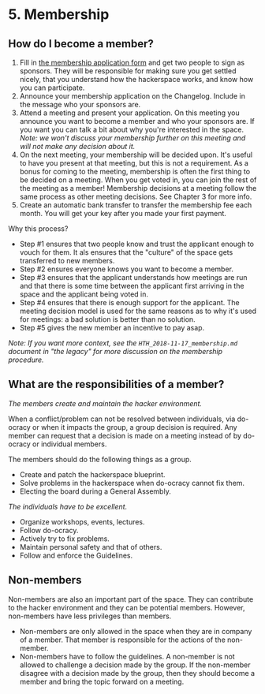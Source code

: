 # 5. Membership

## How do I become a member?

1. Fill in [the membership application form](https://wiki.hackerspace.gent/Membership_form) and get two people to sign as sponsors. They will be responsible for making sure you get settled nicely, that you understand how the hackerspace works, and know how you can participate.
2. Announce your membership application on the Changelog. Include in the message who your sponsors are.
3. Attend a meeting and present your application. On this meeting you announce you want to become a member and who your sponsors are. If you want you can talk a bit about why you're interested in the space. *Note: we won't discuss your membership further on this meeting and will not make any decision about it.*
4. On the next meeting, your membership will be decided upon. It's useful to have you present at that meeting, but this is not a requirement. As a bonus for coming to the meeting, membership is often the first thing to be decided on a meeting. When you get voted in, you can join the rest of the meeting as a member! Membership decisions at a meeting follow the same process as other meeting decisions. See Chapter 3 for more info.
5. Create an automatic bank transfer to transfer the membership fee each month. You will get your key after you made your first payment.

Why this process?

* Step #1 ensures that two people know and trust the applicant enough to vouch for them. It als ensures that the "culture" of the space gets transferred to new members.
* Step #2 ensures everyone knows you want to become a member.
* Step #3 ensures that the applicant understands how meetings are run and that there is some time between the applicant first arriving in the space and the applicant being voted in.
* Step #4 ensures that there is enough support for the applicant. The meeting decision model is used for the same reasons as to why it's used for meetings: a bad solution is better than no solution.
* Step #5 gives the new member an incentive to pay asap.

*Note: If you want more context, see the `HTH_2018-11-17_membership.md` document in "the legacy" for more discussion on the membership procedure.*

## What are the responsibilities of a member?

*The members create and maintain the hacker environment.*

When a conflict/problem can not be resolved between individuals, via do-ocracy or when it impacts the group, a group decision is required. Any member can request that a decision is made on a meeting instead of by do-ocracy or individual members.

The members should do the following things as a group.

* Create and patch the hackerspace blueprint.
* Solve problems in the hackerspace when do-ocracy cannot fix them.
* Electing the board during a General Assembly.

*The individuals have to be excellent.*

* Organize workshops, events, lectures.
* Follow do-ocracy.
* Actively try to fix problems.
* Maintain personal safety and that of others.
* Follow and enforce the Guidelines.

## Non-members

Non-members are also an important part of the space. They can contribute to the hacker environment and they can be potential members. However, non-members have less privileges than members.

* Non-members are only allowed in the space when they are in company of a member. That member is responsible for the actions of the non-member.
* Non-members have to follow the guidelines. A non-member is not allowed to challenge a decision made by the group. If the non-member disagree with a decision made by the group, then they should become a member and bring the topic forward on a meeting.
